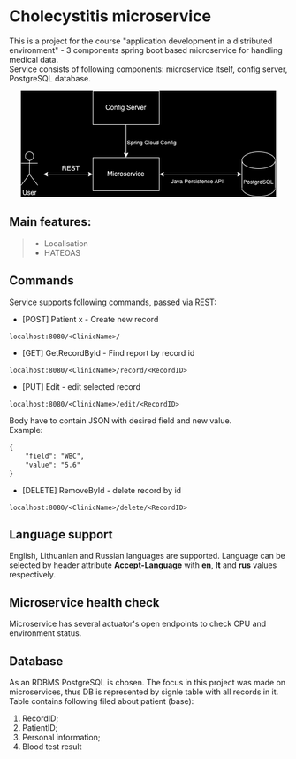 # Cholecystitis microservice
This is a project for the course "application development in a distributed environment" - 3 components spring boot based microservice for handling medical data. \
Service consists of following components: microservice itself, config server, PostgreSQL database.

<p align="center">
<img src="images/diagram.png"></img>
</p>

## Main features:
> * Localisation
> * HATEOAS
## Commands
Service supports following commands, passed via REST:
* [POST] Patient x - Create new record 
```
localhost:8080/<ClinicName>/
```
* [GET]  GetRecordById - Find report by record id
```
localhost:8080/<ClinicName>/record/<RecordID>
```
* [PUT]  Edit - edit selected record
```
localhost:8080/<ClinicName>/edit/<RecordID>
```
Body have to contain JSON with desired field and new value.
\
Example:
```
{
    "field": "WBC",
    "value": "5.6"
}
```
* [DELETE]  RemoveById - delete record by id
```
localhost:8080/<ClinicName>/delete/<RecordID>
```

## Language support
English, Lithuanian and Russian languages are supported. Language can be selected by header attribute __Accept-Language__ with __en__, __lt__ and __rus__ values respectively.

## Microservice health check
Microservice has several actuator's open endpoints to check CPU and environment status.

## Database
As an RDBMS PostgreSQL is chosen. The focus in this project was made on microservices, thus DB is represented by signle table with all records in it. \
Table contains following filed about patient (base):

1. RecordID;
2. PatientID;
3. Personal information;
4. Blood test result

